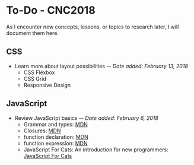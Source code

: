 # To-Do - CNC2018

As I encounter new concepts, lessons, or topics to research later, I will document them here.

## CSS

* Learn more about layout possibilities -- *Date added: February 13, 2018*
   * CSS Flexbox
   * CSS Grid
   * Responsive Design

## JavaScript

* Review JavaScript basics -- *Date added: February 6, 2018*
   * Grammar and types: [MDN](https://developer.mozilla.org/en-US/docs/Web/JavaScript/Guide/Grammar_and_types#Unicode)
   * Closures: [MDN](https://developer.mozilla.org/en-US/docs/Web/JavaScript/Closures)
   * function declaration: [MDN](https://developer.mozilla.org/en-US/docs/Web/JavaScript/Reference/Statements/function)
   * function expression: [MDN](https://developer.mozilla.org/en-US/docs/Web/JavaScript/Reference/Operators/function)
   * JavaScript For Cats: An introduction for new programmers: [JavaScript For Cats](http://jsforcats.com/)
